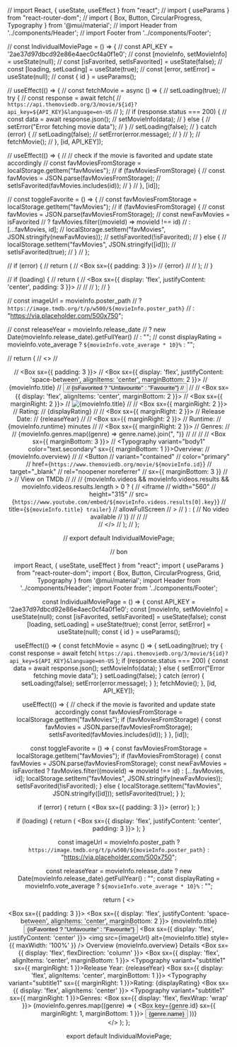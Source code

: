 // import React, { useState, useEffect } from "react";
// import { useParams } from "react-router-dom";
// import { Box, Button, CircularProgress, Typography } from '@mui/material';
// import Header from '../components/Header';
// import Footer from '../components/Footer';

// const IndividualMoviePage = () => {
//   const API_KEY = '2ae37d97dbcd92e86e4aec0cf4a0f1e0';
//   const [movieInfo, setMovieInfo] = useState(null);
//   const [isFavorited, setIsFavorited] = useState(false);
//   const [loading, setLoading] = useState(true);
//   const [error, setError] = useState(null);
//   const { id } = useParams();

//   useEffect(() => {
//     const fetchMovie = async () => {
//       setLoading(true);
//       try {
//         const response = await fetch(
//           `https://api.themoviedb.org/3/movie/${id}?api_key=${API_KEY}&language=en-US`
//         );
//         if (response.status === 200) {
//           const data = await response.json();
//           setMovieInfo(data);
//         } else {
//           setError("Error fetching movie data");
//         }
//         setLoading(false);
//       } catch (error) {
//         setLoading(false);
//         setError(error.message);
//       }
//     };
//     fetchMovie();
//   }, [id, API_KEY]);

//   useEffect(() => {
//     // check if the movie is favorited and update state accordingly
//     const favMoviesFromStorage = localStorage.getItem("favMovies");
//     if (favMoviesFromStorage) {
//       const favMovies = JSON.parse(favMoviesFromStorage);
//       setIsFavorited(favMovies.includes(id));
//     }
//   }, [id]);

//   const toggleFavorite = () => {
//     const favMoviesFromStorage = localStorage.getItem("favMovies");
//     if (favMoviesFromStorage) {
//       const favMovies = JSON.parse(favMoviesFromStorage);
//       const newFavMovies = isFavorited
//         ? favMovies.filter((movieId) => movieId !== id)
//         : [...favMovies, id];
//       localStorage.setItem("favMovies", JSON.stringify(newFavMovies));
//       setIsFavorited(!isFavorited);
//     } else {
//       localStorage.setItem("favMovies", JSON.stringify([id]));
//       setIsFavorited(true);
//     }
//   };

//   if (error) {
//     return (
//       <Box sx={{ padding: 3 }}>
//         <Typography variant="h6" color="error">{error}</Typography>
//       </Box>
//     );
//   }

//   if (loading) {
//     return (
//       <Box sx={{ display: 'flex', justifyContent: 'center', padding: 3 }}>
//         <CircularProgress />
//       </Box>
//     );
//   }

//   const imageUrl = movieInfo.poster_path
//     ? `https://image.tmdb.org/t/p/w500/${movieInfo.poster_path}`
//     : "https://via.placeholder.com/500x750";

//   const releaseYear = movieInfo.release_date
//     ? new Date(movieInfo.release_date).getFullYear()
//     : "";
//   const displayRating = movieInfo.vote_average ? `${movieInfo.vote_average * 10}%` : "";

//   return (
//     <>
//       <Header />
//       <Box sx={{ padding: 3 }}>
//         <Box sx={{ display: 'flex', justifyContent: 'space-between', alignItems: 'center', marginBottom: 2 }}>
//           <Typography variant="h3">{movieInfo.title}</Typography>
//           <Button variant="outlined" onClick={toggleFavorite}>
//             {isFavorited ? "Unfavourite" : "Favourite"}
//           </Button>
//         </Box>
//         <Box sx={{ display: 'flex', alignItems: 'center', marginBottom: 2 }}>
//           <Box sx={{ marginRight: 2 }}>
//             <img src={imageUrl} alt={movieInfo.title} />
//           </Box>
//           <Box sx={{ marginRight: 2 }}>
//             <Typography variant="body1" color="text.secondary">Rating:</Typography>
//             <Typography variant="h5">{displayRating}</Typography>
//           </Box>
//           <Box sx={{ marginRight: 2 }}>
//             <Typography variant="body1" color="text.secondary">Release Date:</Typography>
//             <Typography variant="h5">{releaseYear}</Typography>
//           </Box>
//           <Box sx={{ marginRight: 2 }}>
//             <Typography variant="body1" color="text.secondary">Runtime:</Typography>
//             <Typography variant="h5">{movieInfo.runtime} minutes</Typography>
//           </Box>
//           <Box sx={{ marginRight: 2 }}>
//             <Typography variant="body1" color="text.secondary">Genres:</Typography>
//             <Typography variant="h5">
//               {movieInfo.genres.map((genre) => genre.name).join(", ")}
//             </Typography>
//           </Box>
//         </Box>
//         <Box sx={{ marginBottom: 3 }}>
//           <Typography variant="body1" color="text.secondary" sx={{ marginBottom: 1 }}>Overview:</Typography>
//           <Typography variant="body1">{movieInfo.overview}</Typography>
//         </Box>
//         <Button
//           variant="contained"
//           color="primary"
//           href={`https://www.themoviedb.org/movie/${movieInfo.id}`}
//           target="_blank"
//           rel="noopener noreferrer"
//           sx={{ marginBottom: 3 }}
//         >
//           View on TMDb
//         </Button>
//         <Box>
//           {movieInfo.videos && movieInfo.videos.results && movieInfo.videos.results.length > 0 ? (
//             <iframe
//               width="560"
//               height="315"
//               src={`https://www.youtube.com/embed/${movieInfo.videos.results[0].key}`}
//               title={`${movieInfo.title} trailer`}
//               allowFullScreen
//             ></iframe>
//           ) : (
//             <Typography variant="body1">No video available</Typography>
//           )}
//         </Box>
//       </Box>
//       <Footer />
//     </>
//   );
// };

// export default IndividualMoviePage;





















// bon

import React, { useState, useEffect } from "react";
import { useParams } from "react-router-dom";
import { Box, Button, CircularProgress, Grid, Typography } from '@mui/material';
import Header from '../components/Header';
import Footer from '../components/Footer';

const IndividualMoviePage = () => {
  const API_KEY = '2ae37d97dbcd92e86e4aec0cf4a0f1e0';
  const [movieInfo, setMovieInfo] = useState(null);
  const [isFavorited, setIsFavorited] = useState(false);
  const [loading, setLoading] = useState(true);
  const [error, setError] = useState(null);
  const { id } = useParams();

  useEffect(() => {
    const fetchMovie = async () => {
      setLoading(true);
      try {
        const response = await fetch(
          `https://api.themoviedb.org/3/movie/${id}?api_key=${API_KEY}&language=en-US`
        );
        if (response.status === 200) {
          const data = await response.json();
          setMovieInfo(data);
        } else {
          setError("Error fetching movie data");
        }
        setLoading(false);
      } catch (error) {
        setLoading(false);
        setError(error.message);
      }
    };
    fetchMovie();
  }, [id, API_KEY]);

  useEffect(() => {
    // check if the movie is favorited and update state accordingly
    const favMoviesFromStorage = localStorage.getItem("favMovies");
    if (favMoviesFromStorage) {
      const favMovies = JSON.parse(favMoviesFromStorage);
      setIsFavorited(favMovies.includes(id));
    }
  }, [id]);

  const toggleFavorite = () => {
    const favMoviesFromStorage = localStorage.getItem("favMovies");
    if (favMoviesFromStorage) {
      const favMovies = JSON.parse(favMoviesFromStorage);
      const newFavMovies = isFavorited
        ? favMovies.filter((movieId) => movieId !== id)
        : [...favMovies, id];
      localStorage.setItem("favMovies", JSON.stringify(newFavMovies));
      setIsFavorited(!isFavorited);
    } else {
      localStorage.setItem("favMovies", JSON.stringify([id]));
      setIsFavorited(true);
    }
  };

  if (error) {
    return (
      <Box sx={{ padding: 3 }}>
        <Typography variant="h6" color="error">{error}</Typography>
      </Box>
    );
  }

  if (loading) {
    return (
      <Box sx={{ display: 'flex', justifyContent: 'center', padding: 3 }}>
        <CircularProgress />
      </Box>
    );
  }

  const imageUrl = movieInfo.poster_path
    ? `https://image.tmdb.org/t/p/w500/${movieInfo.poster_path}`
    : "https://via.placeholder.com/500x750";

  const releaseYear = movieInfo.release_date
    ? new Date(movieInfo.release_date).getFullYear()
    : "";
  const displayRating = movieInfo.vote_average ? `${movieInfo.vote_average * 10}%` : "";

  return (
    <>
      <Header />
      <Box sx={{ padding: 3 }}>
        <Box sx={{ display: 'flex', justifyContent: 'space-between', alignItems: 'center', marginBottom: 2 }}>
          <Typography variant="h3">{movieInfo.title}</Typography>
          <Button variant="outlined" onClick={toggleFavorite}>
            {isFavorited ? "Unfavourite" : "Favourite"}
          </Button>
          </Box>
        <Grid container spacing={2}>
          <Grid item xs={12} md={4}>
            <Box sx={{ display: 'flex', justifyContent: 'center' }}>
              <img src={imageUrl} alt={movieInfo.title} style={{ maxWidth: '100%' }} />
            </Box>
          </Grid>
          <Grid item xs={12} md={8}>
            <Typography variant="h4" gutterBottom>Overview</Typography>
            <Typography variant="body1" gutterBottom>{movieInfo.overview}</Typography>
            <Typography variant="h4" gutterBottom>Details</Typography>
            <Box sx={{ display: 'flex', flexDirection: 'column' }}>
              <Box sx={{ display: 'flex', alignItems: 'center', marginBottom: 1 }}>
                <Typography variant="subtitle1" sx={{ marginRight: 1 }}>Release Year:</Typography>
                <Typography variant="body1">{releaseYear}</Typography>
              </Box>
              <Box sx={{ display: 'flex', alignItems: 'center', marginBottom: 1 }}>
                <Typography variant="subtitle1" sx={{ marginRight: 1 }}>Rating:</Typography>
                <Typography variant="body1">{displayRating}</Typography>
              </Box>
              <Box sx={{ display: 'flex', alignItems: 'center' }}>
                <Typography variant="subtitle1" sx={{ marginRight: 1 }}>Genres:</Typography>
                <Box sx={{ display: 'flex', flexWrap: 'wrap' }}>
                  {movieInfo.genres.map((genre) => (
                    <Box key={genre.id} sx={{ marginRight: 1, marginBottom: 1 }}>
                      <Button variant="outlined" size="small">{genre.name}</Button>
                    </Box>
                  ))}
                </Box>
              </Box>
            </Box>
          </Grid>
        </Grid>
      </Box>
      <Footer />
    </>
  );
};

export default IndividualMoviePage;
